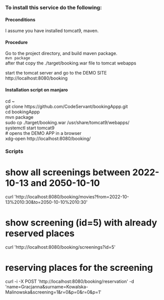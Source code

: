 <h3>To install this service do the following:</h3>
<h4>Preconditions</h4>
I assume you have installed tomcat9, maven.

<h4>Procedure</h4>
Go to the project directory, and build maven package.<br>
<code>mvn package</code><br>
after that copy the ./target/booking.war file to tomcat webapps<br>

start the tomcat server and go to the DEMO SITE http://localhost:8080/booking<br>

<h4>Installation script on manjaro</h4>
cd ~<br>
git clone https://github.com/CodeServant/bookingAppp.git <br>
cd bookingAppp<br>
mvn package<br>
sudo cp ./target/booking.war /usr/share/tomcat9/webapps/<br>
systemctl start tomcat9<br>
# opens the DEMO APP in a browser<br>
xdg-open http://localhost:8080/booking/<br>
<h3>Scripts</h3>

# show all screenings between 2022-10-13 and 2050-10-10 <br>
curl 'http://localhost:8080/booking/movies?from=2022-10-13%2010:30&to=2050-10-10%2010:30'<br>

# show screening (id=5) with already reserved places <br>
curl 'http://localhost:8080/booking/screenings?id=5' <br>

# reserving places for the screening <br>
curl -i -X POST 'http://localhost:8080/booking/reservation' -d 'name=Gracjanna&surname=Kowalska-Malinowska&screening=1&r=0&p=0&r=0&p=1'